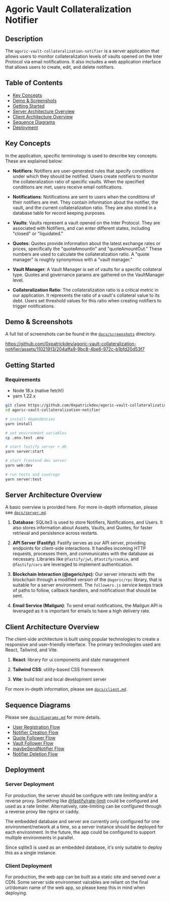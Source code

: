 # Agoric Vault Collateralization Notifier

## Description

The `agoric-vault-collateralization-notifier` is a server application that allows users to monitor collateralization levels of vaults opened on the Inter Protocol via email notifications. It also includes a web application interface that allows users to create, edit, and delete notifiers.

## Table of Contents

- [Key Concepts](#key-concepts)
- [Demo & Screenshots](#demo-screenshots)
- [Getting Started](#getting-started)
- [Server Architecture Overview](#server-architecture-overview)
- [Client Architecture Overview](#client-architecture-overview)
- [Sequence Diagrams](#sequence-diagrams)
- [Deployment](#deployment)

## Key Concepts

In the application, specific terminology is used to describe key concepts. These are explained below:

- **Notifiers**: Notifiers are user-generated rules that specify conditions under which they should be notified. Users create notifiers to monitor the collateralization ratio of specific vaults. When the specified conditions are met, users receive email notifications.

- **Notifications**: Notifications are sent to users when the conditions of their notifiers are met. They contain information about the notifier, the vault, and the current collateralization ratio. They are also stored in a database table for record keeping purposes.

- **Vaults**: Vaults represent a vault opened on the Inter Protocol. They are associated with Notifiers, and can enter different states, including "closed" or "liquidated."

- **Quotes**: Quotes provide information about the latest exchange rates or prices, specifically the "quoteAmountIn" and "quoteAmountOut." These numbers are used to calculate the collateralization ratio. A "quote manager" is roughly synonymous with a "vault manager."

- **Vault Manager**: A Vault Manager is set of vaults for a specific collateral type. Quotes and governance params are gathered on the VaultManager level.

- **Collateralization Ratio**: The collateralization ratio is a critical metric in our application. It represents the ratio of a vault's collateral value to its debt. Users set threshold values for this ratio when creating notifiers to trigger notifications.


## Demo & Screenshots

A full list of screenshots can be found in the [`docs/screenshots`](docs/screenshots) directory.

https://github.com/0xpatrickdev/agoric-vault-collateralization-notifier/assets/11021913/204affa9-9bc8-4be6-972c-b1bfd20d53f7


## Getting Started

### Requirements

- Node 18.x (native fetch!)
- yarn 1.22.x

```zsh
git clone https://github.com/0xpatrickdev/agoric-vault-collateralization-notifier.git
cd agoric-vault-collateralization-notifier

# install dependencies
yarn install

# set environment variables
cp .env.test .env

# start fastify server + db
yarn server:start

# start frontend dev server
yarn web:dev

# run tests and coverage 
yarn server:test

```

## Server Architecture Overview

A basic overview is provided here. For more in-depth information, please see [`docs/server.md`](docs/server.md).

1. **Database**: SQLite3 is used to store Notifiers, Notifications, and Users. It also stores information about Assets, Vaults, and Quotes, for faster retrieval and persistence across restarts. 

2. **API Server (Fastify)**: Fastify serves as our API server, providing endpoints for client-side interactions. It handles incoming HTTP requests, processes them, and communicates with the database as necessary. Libraries like `@fastify/jwt`, `@fastify/cookie`, and `@fastify/cors` are leveraged to implement authentication.

3. **Blockchain Interaction (@agoric/rpc)**: Our server interacts with the blockchain through a modified version of the `@agoric/rpc` library, that is suitable for a server environment. The `followers.js` service keeps track of paths to follow, callback handlers, and notificatiosn that should be sent.

4. **Email Service (Mailgun)**: To send email notifications, the Mailgun API is leveraged as it is important for emails to have a high delivery rate.


## Client Architecture Overview

The client-side architecture is built using popular technologies to create a responsive and user-friendly interface. The primary technologies used are React, Tailwind, and Vite.

1. **React**: library for ui components and state management

2. **Tailwind CSS**: utility-based CSS framework

3. **Vite**: build tool and local development server

For more in-depth information, please see [`docs/client.md`](docs/client.md).

## Sequence Diagrams

Please see [`docs/diagrams.md`](docs/diagrams.md) for more details.

- [User Registration Flow](docs/diagrams.md#user-registration-flow)
- [Notifier Creation Flow](docs/diagrams.md#notifier-creation-flow)
- [Quote Follower Flow](docs/diagrams.md#quote-follower-flow)
- [Vault Follower Flow](docs/diagrams.md#vault-follower-flow)
- [maybeSendNotifier Flow](docs/diagrams.md#maybesendnotifier-flow)
- [Notifier Deletion Flow](docs/diagrams.mde#notifier-deletion-flow)

## Deployment

### Server Deployment

For production, the server should be configure with rate limiting and/or a reverse proxy. Something like [@fastify/rate-limit](https://github.com/fastify/fastify-rate-limit) could be configured and used as a rate limiter. Alternatively, rate-limiting can be configured through a reverse proxy like nginx or caddy.

The embedded database and server are currently only configured for one environment/network at a time, so a server instance should be deployed for each environment. In the future, the app could be configured to support multiple environments in parallel.

Since sqlite3 is used as an embedded database, it's only suitable to deploy this as a single instance.

### Client Deployment
For production, the web app can be built as a static site and served over a CDN. Some server side environment vairables are reliant on the final url/domain name of the web app, so please keep this in mind when deploying.


